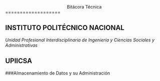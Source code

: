 <center>Bitácora Técnica</center>
===================

**INSTITUTO POLITÉCNICO NACIONAL**
-------------------------------------------

*Unidad Profesional Interdisciplinaria de Ingeniería y Ciencias Sociales y Administrativas*

**UPIICSA**
-------------------------------------------

###Almacenamiento de Datos y su Administración

